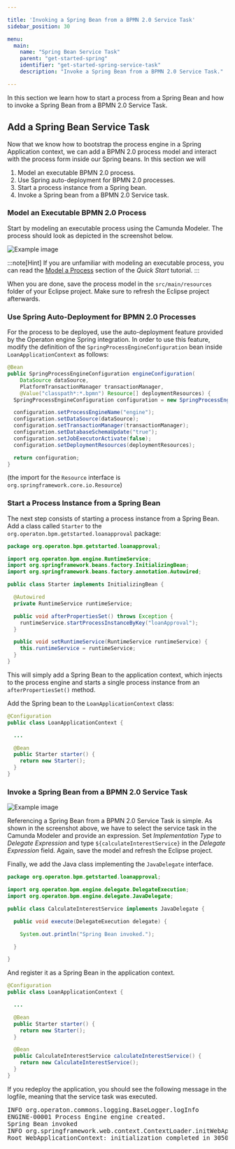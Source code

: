 ```yaml
---

title: 'Invoking a Spring Bean from a BPMN 2.0 Service Task'
sidebar_position: 30

menu:
  main:
    name: "Spring Bean Service Task"
    parent: "get-started-spring"
    identifier: "get-started-spring-service-task"
    description: "Invoke a Spring Bean from a BPMN 2.0 Service Task."

---
```


In this section we learn how to start a process from a Spring Bean and how to invoke a Spring Bean from a BPMN 2.0 Service Task.


## Add a Spring Bean Service Task

Now that we know how to bootstrap the process engine in a Spring Application context, we can add a BPMN 2.0 process
model and interact with the process form inside our Spring beans. In this section we will

1. Model an executable BPMN 2.0 process.
2. Use Spring auto-deployment for BPMN 2.0 processes.
3. Start a process instance from a Spring bean.
4. Invoke a Spring bean from a BPMN 2.0 Service task.

### Model an Executable BPMN 2.0 Process

Start by modeling an executable process using the Camunda Modeler. The process should look as depicted in the screenshot below.

![Example image](./img/process-model.png)

:::note[Hint]
If you are unfamiliar with modeling an executable process, you can read the
[Model a Process](../../quick-start/service-task.md) section of the *Quick Start* tutorial.
:::

When you are done, save the process model in the `src/main/resources` folder of your Eclipse project. Make sure to refresh the Eclipse project afterwards.

### Use Spring Auto-Deployment for BPMN 2.0 Processes

For the process to be deployed, use the auto-deployment feature provided by the Operaton engine Spring integration. In order to use this feature, modify the definition of the `SpringProcessEngineConfiguration` bean inside `LoanApplicationContext` as follows:

```java
@Bean
public SpringProcessEngineConfiguration engineConfiguration(
    DataSource dataSource,
    PlatformTransactionManager transactionManager,
    @Value("classpath*:*.bpmn") Resource[] deploymentResources) {
  SpringProcessEngineConfiguration configuration = new SpringProcessEngineConfiguration();

  configuration.setProcessEngineName("engine");
  configuration.setDataSource(dataSource);
  configuration.setTransactionManager(transactionManager);
  configuration.setDatabaseSchemaUpdate("true");
  configuration.setJobExecutorActivate(false);
  configuration.setDeploymentResources(deploymentResources);

  return configuration;
}
```

(the import for the `Resource` interface is `org.springframework.core.io.Resource`)

### Start a Process Instance from a Spring Bean

The next step consists of starting a process instance from a Spring Bean. Add a class called `Starter` to the `org.operaton.bpm.getstarted.loanapproval` package:

```java
package org.operaton.bpm.getstarted.loanapproval;

import org.operaton.bpm.engine.RuntimeService;
import org.springframework.beans.factory.InitializingBean;
import org.springframework.beans.factory.annotation.Autowired;

public class Starter implements InitializingBean {

  @Autowired
  private RuntimeService runtimeService;

  public void afterPropertiesSet() throws Exception {
    runtimeService.startProcessInstanceByKey("loanApproval");
  }

  public void setRuntimeService(RuntimeService runtimeService) {
    this.runtimeService = runtimeService;
  }
}
```

This will simply add a Spring Bean to the application context, which injects to the process engine and starts a single process instance from an `afterPropertiesSet()` method.

Add the Spring bean to the `LoanApplicationContext` class:

```java
@Configuration
public class LoanApplicationContext {

  ...

  @Bean
  public Starter starter() {
    return new Starter();
  }
}
```

### Invoke a Spring Bean from a BPMN 2.0 Service Task

![Example image](./img/service-task.png)

Referencing a Spring Bean from a BPMN 2.0 Service Task is simple. As shown in the screenshot above, we have to select the service task in the Camunda Modeler and provide an expression. Set *Implementation Type* to *Delegate Expression* and type `${calculateInterestService}` in the *Delegate Expression* field. Again, save the model and refresh the Eclipse project.

Finally, we add the Java class implementing the `JavaDelegate` interface.

```java
package org.operaton.bpm.getstarted.loanapproval;

import org.operaton.bpm.engine.delegate.DelegateExecution;
import org.operaton.bpm.engine.delegate.JavaDelegate;

public class CalculateInterestService implements JavaDelegate {

  public void execute(DelegateExecution delegate) {

    System.out.println("Spring Bean invoked.");

  }

}
```

And register it as a Spring Bean in the application context.

```java
@Configuration
public class LoanApplicationContext {

  ...

  @Bean
  public Starter starter() {
    return new Starter();
  }

  @Bean
  public CalculateInterestService calculateInterestService() {
    return new CalculateInterestService();
  }
}
```

If you redeploy the application, you should see the following message in the logfile, meaning that the service task was executed.

<pre class="console">
INFO org.operaton.commons.logging.BaseLogger.logInfo
ENGINE-00001 Process Engine engine created.
Spring Bean invoked
INFO org.springframework.web.context.ContextLoader.initWebApplicationContext
Root WebApplicationContext: initialization completed in 3050 ms
</pre>